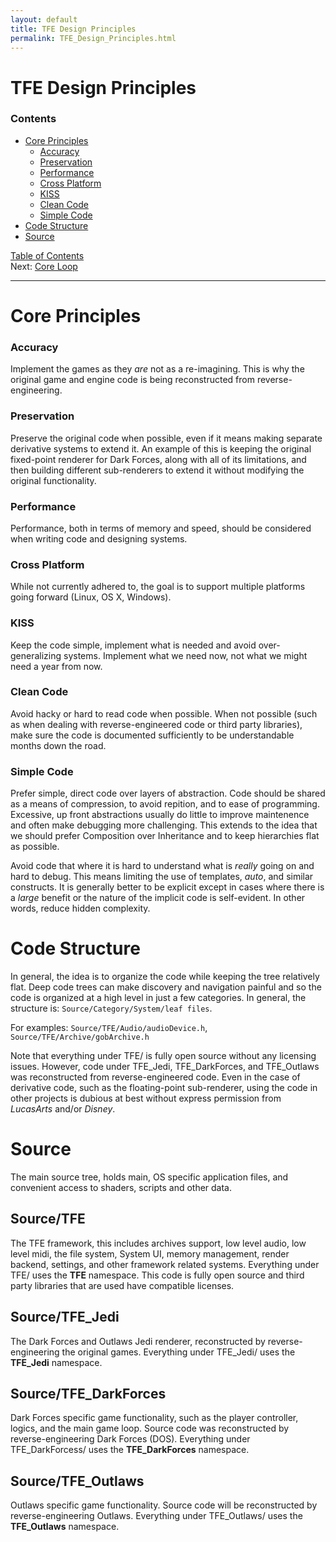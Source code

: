 ```yaml
---
layout: default
title: TFE Design Principles
permalink: TFE_Design_Principles.html
---
```

# TFE Design Principles

### Contents
* [Core Principles](#core-principles)
  * [Accuracy](#accuracy)
  * [Preservation](#preservation)
  * [Performance](#performance)
  * [Cross Platform](#cross-platform)
  * [KISS](#kiss)
  * [Clean Code](#clean-code)
  * [Simple Code](#simple-code)
* [Code Structure](#code-structure)
* [Source](#source)

[Table of Contents](TD_Table_Of_Contents.md)<br>
Next: [Core Loop](TD_Core_Loop.md)

---

# Core Principles
### Accuracy
Implement the games as they *are* not as a re-imagining. This is why the original game and engine code is being reconstructed from reverse-engineering.
### Preservation
Preserve the original code when possible, even if it means making separate derivative systems to extend it. An example of this is keeping the original fixed-point renderer for Dark Forces, along with all of its limitations, and then building different sub-renderers to extend it without modifying the original functionality.
### Performance
Performance, both in terms of memory and speed, should be considered when writing code and designing systems.

### Cross Platform
While not currently adhered to, the goal is to support multiple platforms going forward (Linux, OS X, Windows).

### KISS
Keep the code simple, implement what is needed and avoid over-generalizing systems. Implement what we need now, not what we might need a year from now.

### Clean Code
Avoid hacky or hard to read code when possible. When not possible (such as when dealing with reverse-engineered code or third party libraries), make sure the code is documented sufficiently to be understandable months down the road.

### Simple Code
Prefer simple, direct code over layers of abstraction. Code should be shared as a means of compression, to avoid repition, and to ease of programming. Excessive, up front abstractions usually do little to improve maintenence and often make debugging more challenging. This extends to the idea that we should prefer Composition over Inheritance and to keep hierarchies flat as possible.

Avoid code that where it is hard to understand what is *really* going on and hard to debug. This means limiting the use of templates, *auto*, and similar constructs. It is generally better to be explicit except in cases where there is a *large* benefit or the nature of the implicit code is self-evident. In other words, reduce hidden complexity.

# Code Structure
In general, the idea is to organize the code while keeping the tree relatively flat. Deep code trees can make discovery and navigation painful and so the code is organized at a high level in just a few categories. In general, the structure is: `Source/Category/System/leaf files`.

For examples: `Source/TFE/Audio/audioDevice.h`, `Source/TFE/Archive/gobArchive.h`

Note that everything under TFE/ is fully open source without any licensing issues. However, code under TFE_Jedi, TFE_DarkForces, and TFE_Outlaws was reconstructed from reverse-engineered code. Even in the case of derivative code, such as the floating-point sub-renderer, using the code in other projects is dubious at best without express permission from *LucasArts* and/or *Disney*.

# Source
The main source tree, holds main, OS specific application files, and convenient access to shaders, scripts and other data.

## Source/TFE
The TFE framework, this includes archives support, low level audio, low level midi, the file system, System UI, memory management, render backend, settings, and other framework related systems. Everything under TFE/ uses the **TFE** namespace. This code is fully open source and third party libraries that are used have compatible licenses.

## Source/TFE_Jedi
The Dark Forces and Outlaws Jedi renderer, reconstructed by reverse-engineering the original games. Everything under TFE_Jedi/ uses the **TFE_Jedi** namespace.

## Source/TFE_DarkForces
Dark Forces specific game functionality, such as the player controller, logics, and the main game loop. Source code was reconstructed by reverse-engineering Dark Forces (DOS). Everything under TFE_DarkForcess/ uses the **TFE_DarkForces** namespace.

## Source/TFE_Outlaws
Outlaws specific game functionality. Source code will be reconstructed by reverse-engineering Outlaws. Everything under TFE_Outlaws/ uses the **TFE_Outlaws** namespace.
